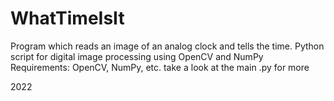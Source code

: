 # WhatTimeIsIt
Program which reads an image of an analog clock and tells the time. 
Python script for digital image processing using OpenCV and NumPy  
Requirements: OpenCV, NumPy, etc. take a look at the main .py for more  

2022
